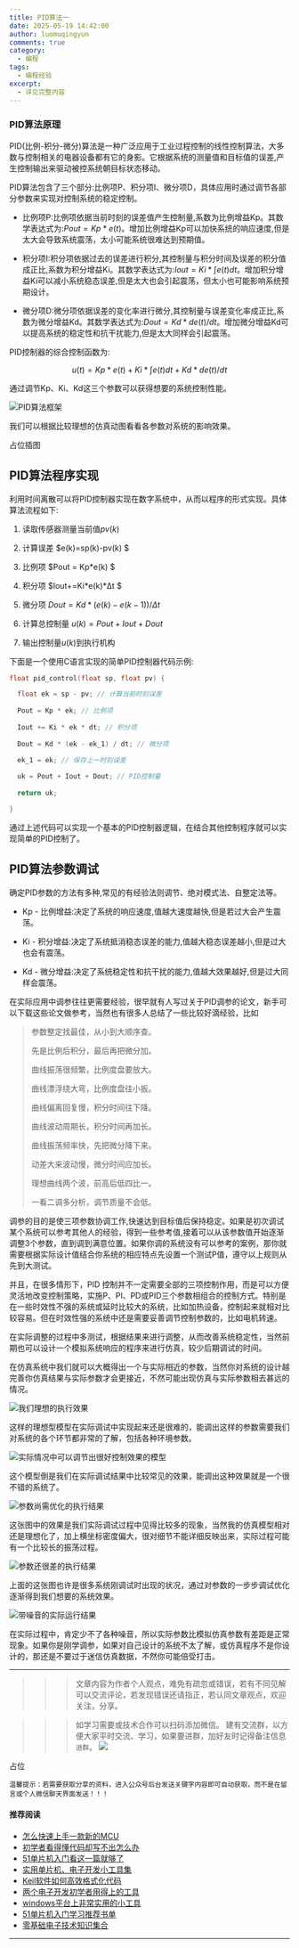 ```yaml
---
title: PID算法一
date: 2025-05-19 14:42:00
author: luomuqingyun
comments: true
category:
  - 编程
tags:
  - 编程经验
excerpt:
  - 详见完整内容
---
```

### PID算法原理
PID(比例-积分-微分)算法是一种广泛应用于工业过程控制的线性控制算法，大多数与控制相关的电器设备都有它的身影。它根据系统的测量值和目标值的误差,产生控制输出来驱动被控系统朝目标状态移动。

PID算法包含了三个部分:比例项P、积分项I、微分项D，具体应用时通过调节各部分参数来实现对控制系统的稳定控制。

- 比例项P:比例项依据当前时刻的误差值产生控制量,系数为比例增益Kp。其数学表达式为:$Pout = Kp*e(t)$。增加比例增益Kp可以加快系统的响应速度,但是太大会导致系统震荡，太小可能系统很难达到预期值。

- 积分项I:积分项依据过去的误差进行积分,其控制量与积分时间及误差的积分值成正比,系数为积分增益Ki。其数学表达式为:$Iout = Ki*∫e(t)dt$。增加积分增益Ki可以减小系统稳态误差,但是太大也会引起震荡，但太小也可能影响系统预期设计。

- 微分项D:微分项依据误差的变化率进行微分,其控制量与误差变化率成正比,系数为微分增益Kd。其数学表达式为:$Dout = Kd*de(t)/dt$。增加微分增益Kd可以提高系统的稳定性和抗干扰能力,但是太大同样会引起震荡。

PID控制器的综合控制函数为:

$$
u(t) = Kp*e(t) + Ki*∫e(t)dt + Kd*de(t)/dt
$$

通过调节Kp、Ki、Kd这三个参数可以获得想要的系统控制性能。

![PID算法框架](https://files.mdnice.com/user/38598/c13fcb0f-fd82-4432-b096-57127879cbce.png)

我们可以根据比较理想的仿真动图看看各参数对系统的影响效果。

占位插图

## PID算法程序实现
利用时间离散可以将PID控制器实现在数字系统中，从而以程序的形式实现。具体算法流程如下:

1) 读取传感器测量当前值$pv(k)$

2) 计算误差 $e(k)=sp(k)-pv(k) $

3) 比例项 $Pout = Kp*e(k) $ 

4) 积分项 $Iout+=Ki*e(k)*Δt  $

5) 微分项 $Dout=Kd*(e(k)-e(k-1))/Δt$

6) 计算总控制量 $u(k)=Pout+Iout+Dout$

7) 输出控制量$u(k)$到执行机构

下面是一个使用C语言实现的简单PID控制器代码示例:

```c
float pid_control(float sp, float pv) {

  float ek = sp - pv; // 计算当前时刻误差
  
  Pout = Kp * ek; // 比例项
  
  Iout += Ki * ek * dt; // 积分项
  
  Dout = Kd * (ek - ek_1) / dt; // 微分项
  
  ek_1 = ek; // 保存上一时刻误差

  uk = Pout + Iout + Dout; // PID控制量
  
  return uk;

}
```
通过上述代码可以实现一个基本的PID控制器逻辑，在结合其他控制程序就可以实现简单的PID控制了。


## PID算法参数调试

确定PID参数的方法有多种,常见的有经验法则调节、绝对模式法、自整定法等。

- Kp - 比例增益:决定了系统的响应速度,值越大速度越快,但是若过大会产生震荡。

- Ki - 积分增益:决定了系统抵消稳态误差的能力,值越大稳态误差越小,但是过大也会有震荡。

- Kd - 微分增益:决定了系统稳定性和抗干扰的能力,值越大效果越好,但是过大同样会震荡。

在实际应用中调参往往更需要经验，很早就有人写过关于PID调参的论文，新手可以下载这些论文做参考，当然也有很多人总结了一些比较好滴经验，比如

>参数整定找最佳，从小到大顺序查。
>
>先是比例后积分，最后再把微分加。
>
>曲线振荡很频繁，比例度盘要放大。
>
>曲线漂浮绕大弯，比例度盘往小扳。
>
>曲线偏离回复慢，积分时间往下降。
>
>曲线波动周期长，积分时间再加长。
>
>曲线振荡频率快，先把微分降下来。
>
>动差大来波动慢，微分时间应加长。
>
>理想曲线两个波，前高后低四比一。
>
>一看二调多分析，调节质量不会低。


调参的目的是使三项参数协调工作,快速达到目标值后保持稳定。如果是初次调试某个系统可以参考其他人的经验，得到一些参考值,接着可以从该参数值开始逐渐调整3个参数，直到调到满意位置。如果你调的系统没有可以参考的案例，那你就需要根据实际设计值结合你系统的相应特点先设置一个测试P值，遵守以上规则从先到大测试。

并且，在很多情形下，PID 控制并不一定需要全部的三项控制作用，而是可以方便灵活地改变控制策略，实施P、PI、PD或PID三个参数相组合的控制方式。特别是在一些时效性不强的系统或延时比较大的系统，比如加热设备，控制起来就相对比较容易。但在时效性强的系统中还是需要妥善调节控制参数的，比如电机转速。

在实际调整的过程中多测试，根据结果来进行调整，从而改善系统稳定性，当然前期也可以设计一个模拟系统响应的程序来进行仿真，较少后期调试的时间。

在仿真系统中我们就可以大概得出一个与实际相近的参数，当然你对系统的设计越完善你仿真结果与实际参数才会更接近，不然可能出现仿真与实际参数相去甚远的情况。

![我们理想的执行效果](https://files.mdnice.com/user/38598/d18edaf3-093d-4a3b-817b-73205b0299f3.png)

这样的理想型模型在实际调试中实现起来还是很难的，能调出这样的参数需要我们对系统的各个环节都非常的了解，包括各种环境参数。

![实际情况中可以调节出很好控制效果的模型](https://files.mdnice.com/user/38598/c84a164e-6b16-43b6-9395-b37850a9a1c0.png)

这个模型倒是我们在实际调试结果中比较常见的效果，能调出这种效果就是一个很不错的系统了。

![参数尚需优化的执行结果](https://files.mdnice.com/user/38598/6802bc67-1868-4b2b-bcf8-4a7e48479a6b.png)

这张图中的效果是我们实际调试过程中见得比较多的现象，当然我的仿真模型相对还是理想化了，加上横坐标密度偏大，很对细节不能详细反映出来，实际过程可能有一个比较长的振荡过程。

![参数还很差的执行结果](https://files.mdnice.com/user/38598/838dd7d5-df5f-470b-8e04-0f2394525153.png)

上面的这张图也许是很多系统刚调试时出现的状况，通过对参数的一步步调试优化逐渐得到我们想要的系统效果。

![带噪音的实际运行结果](https://files.mdnice.com/user/38598/1145c1c6-af21-4f02-9738-944362a6680c.png)

在实际过程中，肯定少不了各种噪音，所以实际参数比模拟仿真参数有差距是正常现象。如果你是刚学调参，如果对自己设计的系统不太了解，或仿真程序不是你设计的，那还是不要过于迷信仿真数据，不然你可能倍受打击。

----
>>>文章内容为作者个人观点，难免有疏忽或错误，若有不同见解可以交流评论，若发现错误还请指正，若认同文章观点，欢迎关注，分享。

>>>如学习需要或技术合作可以扫码添加微信。
建有交流群，以方便大家平时交流、学习，如果要进群，加好友时记得备注信息`进群`。
![](https://files.mdnice.com/user/38598/6fbcd253-edc6-4175-ba0c-44e24ad33b21.jpg)

占位

`温馨提示：若需要获取分享的资料，进入公众号后台发送关键字内容即可自动获取，而不是在留言或个人微信聊天界面发送！！！`

#### 推荐阅读
- [怎么快速上手一款新的MCU](https://mp.weixin.qq.com/s?__biz=MzI1OTQ4MTg4Ng==&mid=2247485581&idx=1&sn=b36e6536717774f7931c7aa93d5b237a&chksm=ea7900fcdd0e89ea0db13737720edc996fcb3fdbab3e43b4a92316240ac66d4b5a8bf9a07e78&token=466212876&lang=zh_CN#rd)
- [初学者看得懂代码却写不出怎么办](https://mp.weixin.qq.com/s?__biz=MzI1OTQ4MTg4Ng==&mid=2247485862&idx=1&sn=830ede5ac467c8d396adfbea141f0526&chksm=ea7901d7dd0e88c1e8e5396305ab83c6fbd884cf356ad64c54463230364e865a1659f193dd1f&token=63320980&lang=zh_CN#rd)
- [51单片机入门看这一篇就够了](https://mp.weixin.qq.com/s?__biz=MzI1OTQ4MTg4Ng==&mid=2247485523&idx=1&sn=b7fcd1b86e2467d6f03b1a520c39bb06&chksm=ea790022dd0e893452c4994fa16d63111b16d9878c303712f695b58b7af360b7b18c1ed4b201&token=1711068967&lang=zh_CN#rd)
- [实用单片机、电子开发小工具集](https://mp.weixin.qq.com/s?__biz=MzI1OTQ4MTg4Ng==&mid=2247485606&idx=1&sn=2b433faa2e436fc762dc538c9cf3fe14&chksm=ea7900d7dd0e89c169f8948ff3d423016c8f51f1c914eb7b0d20cba8145b9ffa54815915d67b&token=1580674001&lang=zh_CN#rd)
- [Keil软件如何高效格式化代码](https://mp.weixin.qq.com/s?__biz=MzI1OTQ4MTg4Ng==&mid=2247485572&idx=1&sn=17cefa35d9d660083d419a7e9b6db6f7&chksm=ea7900f5dd0e89e35b65ba26354cc69ad24f686d8e18abd34e0932567a9345e8c9ed653eee6b&token=1711068967&lang=zh_CN#rd)
- [两个电子开发初学者用得上的工具](https://mp.weixin.qq.com/s?__biz=MzI1OTQ4MTg4Ng==&mid=2247485987&idx=1&sn=106e52add61999ae4bddd8b28c7ed2b1&chksm=ea790252dd0e8b44e36e26f20153b1bd73a0fff98ef3c50330358435a9dfac2d97e04a30d59e&token=63320980&lang=zh_CN#rd)
- [windows平台上非常实用的小工具](https://mp.weixin.qq.com/s?__biz=MzI1OTQ4MTg4Ng==&mid=2247485420&idx=2&sn=728ca4abbadf7caf51c392e7d7045cbe&chksm=ea790f9ddd0e868b9fa162c80db1876199845f387bbe851c8d38a4e8412329ae635916c13cfb&token=1711068967&lang=zh_CN#rd)
- [51单片机入门学习推荐书单](https://mp.weixin.qq.com/s?__biz=MzI1OTQ4MTg4Ng==&mid=2247485689&idx=3&sn=d4c0d26781f307ffd26defdc4022c928&chksm=ea790088dd0e899e2872692b9568309e779acfc515e82c28a853d4228de2e2b8f7ee7149913f&token=63320980&lang=zh_CN#rd)
- [零基础电子技术知识集合](https://mp.weixin.qq.com/s?__biz=MzI1OTQ4MTg4Ng==&mid=2247485689&idx=4&sn=211c2d0871a19c5e92cdf0c34f01d96b&chksm=ea790088dd0e899e3042a649a346bc98e94189d1fd18da2b954a7ddb781582dc2d0a82e07f4d&token=970763775&lang=zh_CN#rd)
----

